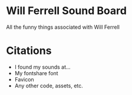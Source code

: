 <!-- Your Screenshot goes here -->

# Will Ferrell Sound Board
All the funny things associated with Will Ferrell

# Citations
* I found my sounds at...
* My fontshare font
* Favicon
* Any other code, assets, etc.
